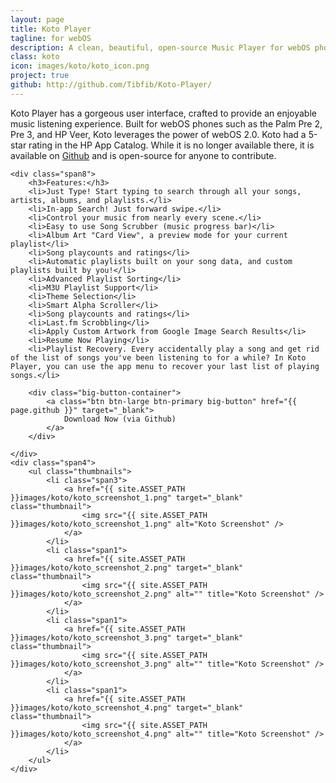 ```yaml
---
layout: page
title: Koto Player
tagline: for webOS
description: A clean, beautiful, open-source Music Player for webOS phones.
class: koto
icon: images/koto/koto_icon.png
project: true
github: http://github.com/Tibfib/Koto-Player/
---
```


Koto Player has a gorgeous user interface, crafted to provide an enjoyable music listening experience. Built for webOS phones such as the Palm Pre 2, Pre 3, and HP Veer, Koto leverages the power of webOS 2.0. Koto had a 5-star rating in the HP App Catalog. While it is no longer available there, it is available on <a href="{{ page.github }}">Github</a> and is open-source for anyone to contribute.

<div class="row">

	<div class="span8">
		<h3>Features:</h3>
		<li>Just Type! Start typing to search through all your songs, artists, albums, and playlists.</li>
		<li>In-app Search! Just forward swipe.</li>
		<li>Control your music from nearly every scene.</li>
		<li>Easy to use Song Scrubber (music progress bar)</li>
		<li>Album Art "Card View", a preview mode for your current playlist</li>
		<li>Song playcounts and ratings</li>
		<li>Automatic playlists built on your song data, and custom playlists built by you!</li>
		<li>Advanced Playlist Sorting</li>
		<li>M3U Playlist Support</li>
		<li>Theme Selection</li>
		<li>Smart Alpha Scroller</li>
		<li>Song playcounts and ratings</li>
		<li>Last.fm Scrobbling</li>
		<li>Apply Custom Artwork from Google Image Search Results</li>
		<li>Resume Now Playing</li>
		<li>Playlist Recovery. Every accidentally play a song and get rid of the list of songs you've been listening to for a while? In Koto Player, you can use the app menu to recover your last list of playing songs.</li>
		
		<div class="big-button-container">		
			<a class="btn btn-large btn-primary big-button" href="{{ page.github }}" target="_blank">
				Download Now (via Github)
			</a>
		</div>
			
	</div>
	<div class="span4">
		<ul class="thumbnails">
			<li class="span3">
				<a href="{{ site.ASSET_PATH }}images/koto/koto_screenshot_1.png" target="_blank" class="thumbnail">
					<img src="{{ site.ASSET_PATH }}images/koto/koto_screenshot_1.png" alt="Koto Screenshot" />
			    </a>
		    </li>
			<li class="span1">
		    	<a href="{{ site.ASSET_PATH }}images/koto/koto_screenshot_2.png" target="_blank" class="thumbnail">
		    		<img src="{{ site.ASSET_PATH }}images/koto/koto_screenshot_2.png" alt="" title="Koto Screenshot" />
		    	</a>
			</li>
			<li class="span1">
		    	<a href="{{ site.ASSET_PATH }}images/koto/koto_screenshot_3.png" target="_blank" class="thumbnail">
		    		<img src="{{ site.ASSET_PATH }}images/koto/koto_screenshot_3.png" alt="" title="Koto Screenshot" />
		    	</a>
			</li>
			<li class="span1">
		    	<a href="{{ site.ASSET_PATH }}images/koto/koto_screenshot_4.png" target="_blank" class="thumbnail">
		    		<img src="{{ site.ASSET_PATH }}images/koto/koto_screenshot_4.png" alt="" title="Koto Screenshot" />
		    	</a>
			</li>
		</ul>
	</div>
	

</div>




